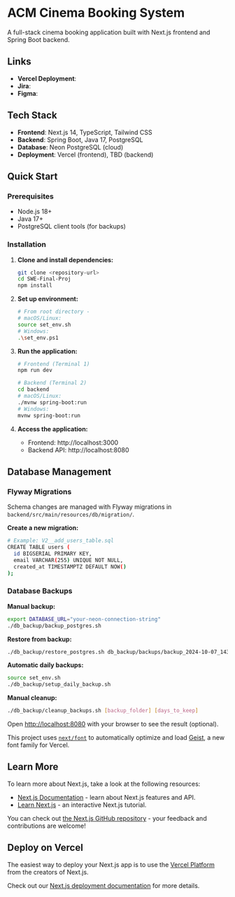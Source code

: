 # ACM Cinema Booking System

A full-stack cinema booking application built with Next.js frontend and Spring Boot backend.

## Links
- **Vercel Deployment**:
- **Jira**:
- **Figma**:

## Tech Stack

- **Frontend**: Next.js 14, TypeScript, Tailwind CSS
- **Backend**: Spring Boot, Java 17, PostgreSQL
- **Database**: Neon PostgreSQL (cloud)
- **Deployment**: Vercel (frontend), TBD (backend)

## Quick Start

### Prerequisites

- Node.js 18+
- Java 17+
- PostgreSQL client tools (for backups)

### Installation

1. **Clone and install dependencies:**
   ```bash
   git clone <repository-url>
   cd SWE-Final-Proj
   npm install
   ```

2. **Set up environment:**
   ```bash
   # From root directory -
   # macOS/Linux:
   source set_env.sh
   # Windows:
   .\set_env.ps1

   ```

3. **Run the application:**
   ```bash
   # Frontend (Terminal 1)
   npm run dev
   
   # Backend (Terminal 2)
   cd backend
   # macOS/Linux:
   ./mvnw spring-boot:run
   # Windows:
   mvnw spring-boot:run
   ```

4. **Access the application:**
   - Frontend: http://localhost:3000
   - Backend API: http://localhost:8080

## Database Management

### Flyway Migrations

Schema changes are managed with Flyway migrations in `backend/src/main/resources/db/migration/`.

**Create a new migration:**
```bash
# Example: V2__add_users_table.sql
CREATE TABLE users (
  id BIGSERIAL PRIMARY KEY,
  email VARCHAR(255) UNIQUE NOT NULL,
  created_at TIMESTAMPTZ DEFAULT NOW()
);
```

### Database Backups

**Manual backup:**
```bash
export DATABASE_URL="your-neon-connection-string"
./db_backup/backup_postgres.sh
```

**Restore from backup:**
```bash
./db_backup/restore_postgres.sh db_backup/backups/backup_2024-10-07_143022.dump "restore-database-url"
```

**Automatic daily backups:**
```bash
source set_env.sh
./db_backup/setup_daily_backup.sh
```

**Manual cleanup:**
```bash
./db_backup/cleanup_backups.sh [backup_folder] [days_to_keep]
```

Open [http://localhost:8080](http://localhost:8080) with your browser to see the result (optional).


This project uses [`next/font`](https://nextjs.org/docs/app/building-your-application/optimizing/fonts) to automatically optimize and load [Geist](https://vercel.com/font), a new font family for Vercel.

## Learn More

To learn more about Next.js, take a look at the following resources:

- [Next.js Documentation](https://nextjs.org/docs) - learn about Next.js features and API.
- [Learn Next.js](https://nextjs.org/learn) - an interactive Next.js tutorial.

You can check out [the Next.js GitHub repository](https://github.com/vercel/next.js) - your feedback and contributions are welcome!

## Deploy on Vercel

The easiest way to deploy your Next.js app is to use the [Vercel Platform](https://vercel.com/new?utm_medium=default-template&filter=next.js&utm_source=create-next-app&utm_campaign=create-next-app-readme) from the creators of Next.js.

Check out our [Next.js deployment documentation](https://nextjs.org/docs/app/building-your-application/deploying) for more details.
